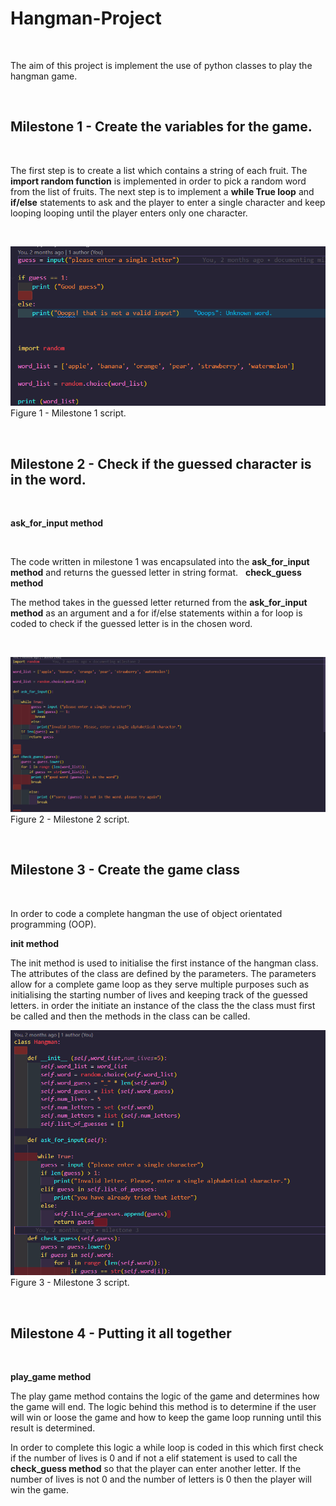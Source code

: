 # Hangman-Project
&nbsp;

The aim of this project is implement the use of python classes to play the hangman game. 

&nbsp;


## Milestone 1 - Create the variables for the game. 
&nbsp;


The first step is to create a list which contains a string of each fruit. The __import random function__ is implemented in order to pick a random word from the list of fruits.  The next step is to implement a __while True loop__ and __if/else__ statements to ask and the player to enter a single character and keep looping looping until the player enters only one character.

&nbsp;

![Alt text](Project_Images/Milstone%201.PNG)
Figure 1 - Milestone 1 script.

&nbsp;
## Milestone 2 - Check if the guessed character is in the word.
&nbsp;

__ask_for_input method__

&nbsp;

The code written in milestone 1 was encapsulated into the __ask_for_input method__ and returns the guessed letter in string format.
&nbsp;
__check_guess method__

The method takes in the guessed letter returned from the __ask_for_input method__ as an argument and a for if/else statements within a for loop is coded to check if the guessed letter is in the chosen word.
&nbsp;

&nbsp;


![Alt text](Project_Images/Milstone%202.PNG)
Figure 2 - Milestone 2 script.

&nbsp;



## Milestone 3 - Create the game class

&nbsp;

In order to code a complete hangman the use of object orientated programming (OOP).
&nbsp;

__init method__

The init method is used to initialise the first instance of the hangman class. The attributes of the class are defined by the parameters. The parameters allow for a complete game loop as they serve multiple purposes such as initialising the starting number of lives and keeping track of the guessed letters. in order the initiate an instance of the class the the class must first be called and then the methods in the class can be called. 

![Alt text](Project_Images/Milstone%203.PNG)
Figure 3 - Milestone 3 script.



&nbsp;


## Milestone 4 - Putting it all together
&nbsp;

__play_game method__

The play game method contains the logic of the game and determines how the game will end.
The logic behind this method is to determine if the user will win or loose the game and how to keep the game loop running until this result is determined.

In order to complete this logic a while loop is coded in this which first check if the number of lives is 0 and if not a elif statement is used to call the __check_guess method__ so that the player can enter another letter. If the number of lives is not 0 and the number of letters is 0 then the player will win the game.